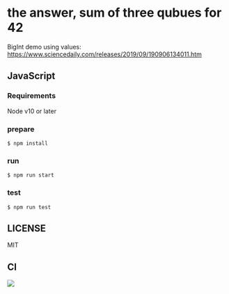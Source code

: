 # the answer, sum of three qubues for 42

BigInt demo using values: 
https://www.sciencedaily.com/releases/2019/09/190906134011.htm

## JavaScript

### Requirements

Node v10 or later

### prepare

```
$ npm install
```

### run

```
$ npm run start
```

### test

```
$ npm run test
```


## LICENSE
MIT

## CI
![](https://github.com/hrkt/answer42/workflows/.github/workflows/nodejs.yml/badge.svg)
